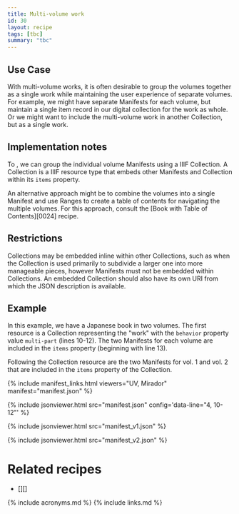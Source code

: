 ```yaml
---
title: Multi-volume work
id: 30
layout: recipe
tags: [tbc]
summary: "tbc"
---
```


## Use Case

With multi-volume works, it is often desirable to group the volumes together as a single work while maintaining the user experience of separate volumes. For example, we might have separate Manifests for each volume, but maintain a single item record in our digital collection for the work as whole. Or we might want to include the multi-volume work in another Collection, but as a single work.

## Implementation notes

To , we can group the individual volume Manifests using a IIIF Collection. A Collection is a IIIF resource type that embeds other Manifests and Collection within its `items` property. 

An alternative approach might be to combine the volumes into a single Manifest and use Ranges to create a table of contents for navigating the multiple volumes. For this approach, consult the [Book with Table of Contents][0024] recipe.

## Restrictions

Collections may be embedded inline within other Collections, such as when the Collection is used primarily to subdivide a larger one into more manageable pieces, however Manifests must not be embedded within Collections. An embedded Collection should also have its own URI from which the JSON description is available.

## Example

In this example, we have a Japanese book in two volumes. The first resource is a Collection representing the "work" with the `behavior` property value `multi-part` (lines 10-12). The two Manifests for each volume are included in the `items` property (beginning with line 13).

Following the Collection resource are the two Manifests for vol. 1 and vol. 2 that are included in the `items` property of the Collection.

{% include manifest_links.html viewers="UV, Mirador" manifest="manifest.json" %}

{% include jsonviewer.html src="manifest.json" config='data-line="4, 10-12"' %}

{% include jsonviewer.html src="manifest_v1.json" %}

{% include jsonviewer.html src="manifest_v2.json" %}

# Related recipes

* [][]

{% include acronyms.md %}
{% include links.md %}
